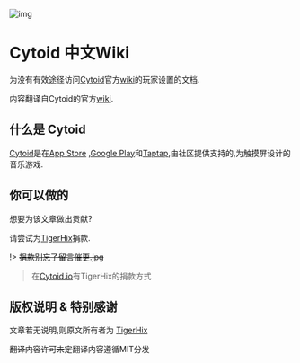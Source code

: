 ![img](https://camo.githubusercontent.com/82c0283f9d3501a6ac7f6140619ee7b79da6efb1/68747470733a2f2f692e696d6775722e636f6d2f44316b365678322e706e67)

# Cytoid 中文Wiki

为没有有效途径访问[Cytoid](https://cytoid.io/)官方[wiki](https://sites.google.com/site/cytoidcommunity/home)的玩家设置的文档.

内容翻译自Cytoid的官方[wiki](https://sites.google.com/site/cytoidcommunity/home).

## 什么是 Cytoid

[Cytoid](https://cytoid.io/)是在[App Store](https://itunes.apple.com/us/app/cytoid/id1266582726) ,[Google Play](https://play.google.com/store/apps/details?id=me.tigerhix.cytoid)和[Taptap](https://www.taptap.com/app/158749),由社区提供支持的,为触摸屏设计的音乐游戏.

## 你可以做的

想要为该文章做出贡献? 

请尝试为[TigerHix](https://github.com/tigerhix/)捐款.

!> ~~捐款别忘了留言催更.jpg~~

> 在[Cytoid.io](https://cytoid.io)有TigerHix的捐款方式

## 版权说明 & 特别感谢

文章若无说明,则原文所有者为 [TigerHix](https://github.com/tigerhix/)

~~翻译内容许可未定~~翻译内容遵循MIT分发
